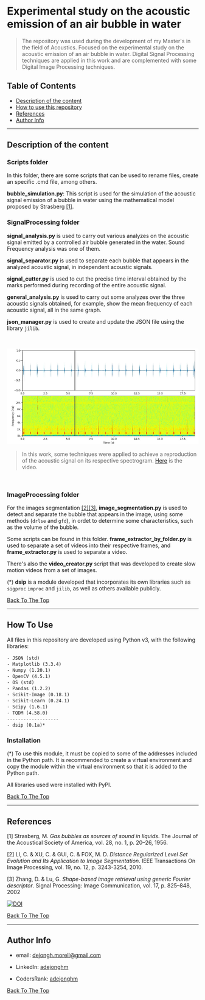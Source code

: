 
# Experimental study on the acoustic emission of an air bubble in water

> The repository was used during the development of my Master's in the field of Acoustics. Focused on the experimental study on the acoustic emission of an air bubble in water. Digital Signal Processing techniques are applied in this work and are complemented with some Digital Image Processing techniques.

## Table of Contents

- [Description of the content](#description)
- [How to use this repository](#how-to-use)
- [References](#references)
- [Author Info](#author-info)

---

## Description of the content

### Scripts folder

In this folder, there are some scripts that can be used to rename files, create an specific .cmd file, among others.

**bubble_simulation.py**: This script is used for the simulation of the acoustic signal emission of a bubble in water using the mathematical model proposed by Strasberg [[1]](#references).

### SignalProcessing folder

**signal_analysis.py** is used to carry out various analyzes on the acoustic signal emitted by a controlled air bubble generated in the water. Sound Frequency analysis was one of them.

**signal_separator.py** is used to separate each bubble that appears in the analyzed acoustic signal, in independent acoustic signals.

**signal_cutter.py** is used to cut the precise time interval obtained by the marks performed during recording of the entire acoustic signal.

**general_analysis.py** is used to carry out some analyzes over the three acoustic signals obtained, for example, show the mean frequency of each acoustic signal, all in the same graph.

**json_manager.py** is used to create and update the JSON file using the library `jilib`.

&nbsp;

![Spectrogam Animation](spectrogram.jpg)
  
> In this work, some techniques were applied to achieve a reproduction of the acoustic signal on its respective spectrogram. [Here](https://www.youtube.com/channel/UCBacHKerJjp4PwmgcCPCyGg) is the video.

&nbsp;

### ImageProcessing folder

For the images segmentation [[2]](#references)[[3]](#references), **image_segmentation.py** is used to detect and separate the bubble that appears in the image, using some methods (`drlse` and `gfd`), in ordet to determine some characteristics, such as the volume of the bubble.

Some scripts can be found in this folder. **frame_extractor_by_folder.py** is used to separate a set of videos into their respective frames, and **frame_extractor.py** is used to separate a video.

There's also the **video_creator.py** script that was developed to create slow motion videos from a set of images.

(*) **dsip** is a module developed that incorporates its own libraries such as `sigproc` `improc` and `jilib`, as well as others available publicly.

[Back To The Top](#table-of-contents)

---

## How To Use

All files in this repository are developed using Python v3, with the following libraries:

    - JSON (std)
    - Matplotlib (3.3.4)
    - Numpy (1.20.1)
    - OpenCV (4.5.1)
    - OS (std)
    - Pandas (1.2.2)
    - Scikit-Image (0.18.1)
    - Scikit-Learn (0.24.1)
    - Scipy (1.6.1)
    - TQDM (4.58.0)
    -------------------
    - dsip (0.1a)*

### Installation

(*) To use this module, it must be copied to some of the addresses included in the Python path. It is recommended to create a virtual environment and copy the module within the virtual environment so that it is added to the Python path.

All libraries used were installed with PyPI.

[Back To The Top](#table-of-contents)

---

## References

[1] Strasberg, M. *Gas bubbles as sources of sound in liquids*. The Journal of the Acoustical Society of America, vol. 28, no. 1, p. 20–26, 1956.

[2] LI, C. & XU, C. & GUI, C. & FOX, M. D. *Distance Regularized Level Set Evolution and Its Application to Image Segmentation*. IEEE Transactions On Image Processing, vol. 19, no. 12, p. 3243-3254, 2010.

[3] Zhang, D. & Lu, G. *Shape-based image retrieval using generic Fourier descriptor*. Signal Processing: Image Communication, vol. 17, p. 825–848, 2002

[![DOI](https://zenodo.org/badge/218679128.svg)](https://zenodo.org/badge/latestdoi/218679128)

[Back To The Top](#table-of-contents)

---

## Author Info

- email: [dejongh.morell@gmail.com](mailto:dejongh.morell@gmail.com)

- LinkedIn: [adejonghm](https://www.linkedin.com/in/adejonghm/)

- CodersRank: [adejonghm](https://profile.codersrank.io/user/adejonghm/)

<!-- - Telegram: [adejonghm](https://aaa/adejonghm/) -->

[Back To The Top](#table-of-contents)
